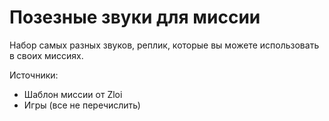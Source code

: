 # Позезные звуки для миссии

Набор самых разных звуков, реплик, которые вы можете использовать в своих миссиях.

Источники:
* Шаблон миссии от Zloi
* Игры (все не перечислить)
